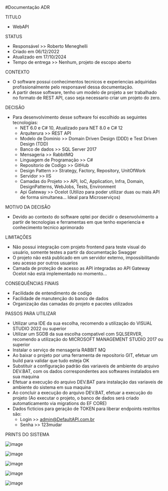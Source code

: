 #Documentação ADR

TITULO 
  - WebAPI

STATUS
  - Responsável >> Roberto Meneghelli
  - Criado em 06/12/2022
  - Atualizado em 17/10/2024
  - Tempo de entrega >> Nenhum, projeto de escopo aberto

CONTEXTO
  - O software possui conhecimentos tecnicos e experiencias adquiridas profissionalmente pelo responsavel dessa documentação.
  - A partir desse software, tenho um modelo de projeto a ser trabalhado no formato de REST API, caso seja necessario criar um projeto do zero.

DECISÃO
  - Para desenvolvimento desse software foi escolhido as seguintes tecnologias:
    - NET 6.0 e C# 10, Atualizado para NET 8.0 e C# 12
    - Arquiterura >> REST API
    - Modelo de Dominio >> Domain Driven Design (DDD) e Test Driven Design (TDD) 
    - Banco de dados >> SQL Server 2017
    - Mensageria >> RabbitMQ
    - Linguagem de Programação >> C#
    - Repositorio de Codigo >> GitHub
    - Design Pattern >> Strategy, Factory, Repository, UnitOfWork
    - Servidor >> IIS
    - Camadas do Projeto >> API, IoC, Application, Infra, Domain, DesignPatterns, WebJobs, Tests, Environment
    - Api Gateway >> Ocelot (Utilizo para poder utilizar duas ou mais API de forma simultanea... Ideal para Microserviços)
    
MOTIVO DA DECISÂO
  - Devido ao contexto do software optei por decidir o desenvolvimento a partir de tecnologias e ferramentas em que tenho experiencia e conhecimento tecnico aprimorado
    
LIMITAÇÔES
  - Não possui integração com projeto frontend para teste visual do usuário, somente testes a partir da documentação Swagger
  - O projeto não está publicado em um servidor externo, impossibilitando seu acesso por outros usuarios
  - Camada de proteção de acesso as API integradas ao API Gateway Ocelot não está implementado no momento...
    
CONSEQUÊNCIAS FINAIS
  - Facilidade de entendimento de codigo
  - Facilidade de manutenção do banco de dados
  - Organização das camadas do projeto e pacotes utilizados

PASSOS PARA UTILIZAR
  - Utilizar uma IDE da sua escolha, recomendo a utilização do VISUAL STUDIO 2022 ou superior
  - Utilizar um SGDB da sua escolha compativel com SQLSERVER, recomendo a utilização do MICROSOFT MANAGEMENT STUDIO 2017 ou superior
  - Instalar o serviço de mensageria RABBIT MQ
  - Ao baixar o projeto por uma ferramenta de repositorio GIT, efetuar um build para validar que tudo esteja OK
  - Substituir a configuração padrão das variaveis de ambiente do arquivo DEV.BAT, com os dados correspondentes aos softwares instalados em sua maquina
  - Efetuar a execução do arquivo DEV.BAT para instalação das variaveis de ambiente do sistema em sua maquina
  - Ao concluir a execução do arquivo DEV.BAT, efetuar a execução do projeto (Ao executar o projeto, o banco de dados será criado automaticamento via migrations do EF CORE)
  - Dados ficticios para geração de TOKEN para liberar endpoints restritos são:
    - Login >> admin@DefaultAPI.com.br
    - Senha >> 123mudar

PRINTS DO SISTEMA

![image](https://github.com/user-attachments/assets/c1d0822e-d38f-47ef-849d-5c6cf86de45a)

![image](https://github.com/user-attachments/assets/b7ee00c9-5b94-4047-9cd5-0380df71c685)

![image](https://github.com/user-attachments/assets/eab1b29c-869e-4d0f-adb4-19eab68f881b)

![image](https://github.com/user-attachments/assets/83a0bb88-86ff-456d-9687-7a95a8e60137)

![image](https://github.com/user-attachments/assets/b7a7c033-b052-46f8-97ec-fcab3e46fda3)





